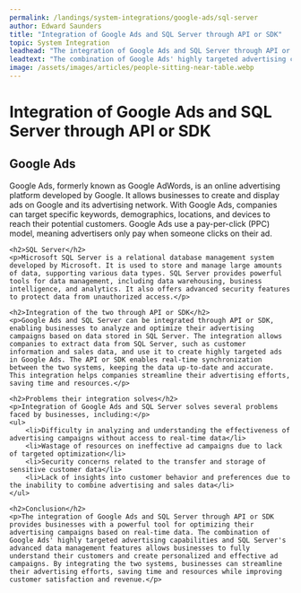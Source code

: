 ```yaml
---
permalink: /landings/system-integrations/google-ads/sql-server
author: Edward Saunders
title: "Integration of Google Ads and SQL Server through API or SDK"
topic: System Integration
leadhead: "The integration of Google Ads and SQL Server through API or SDK provides businesses with a powerful tool for optimizing their advertising campaigns based on real-time data"
leadtext: "The combination of Google Ads' highly targeted advertising capabilities and SQL Server's advanced data management features allows businesses to fully understand their customers and create personalized and effective ad campaigns. By integrating the two systems, businesses can streamline their advertising efforts, saving time and resources while improving customer satisfaction and revenue."
image: /assets/images/articles/people-sitting-near-table.webp
---
```

<div class="arttext">	<h1>Integration of Google Ads and SQL Server through API or SDK</h1>
	<h2>Google Ads</h2>
	<p>Google Ads, formerly known as Google AdWords, is an online advertising platform developed by Google. It allows businesses to create and display ads on Google and its advertising network. With Google Ads, companies can target specific keywords, demographics, locations, and devices to reach their potential customers. Google Ads use a pay-per-click (PPC) model, meaning advertisers only pay when someone clicks on their ad.</p>

	<h2>SQL Server</h2>
	<p>Microsoft SQL Server is a relational database management system developed by Microsoft. It is used to store and manage large amounts of data, supporting various data types. SQL Server provides powerful tools for data management, including data warehousing, business intelligence, and analytics. It also offers advanced security features to protect data from unauthorized access.</p>

	<h2>Integration of the two through API or SDK</h2>
	<p>Google Ads and SQL Server can be integrated through API or SDK, enabling businesses to analyze and optimize their advertising campaigns based on data stored in SQL Server. The integration allows companies to extract data from SQL Server, such as customer information and sales data, and use it to create highly targeted ads in Google Ads. The API or SDK enables real-time synchronization between the two systems, keeping the data up-to-date and accurate. This integration helps companies streamline their advertising efforts, saving time and resources.</p>

	<h2>Problems their integration solves</h2>
	<p>Integration of Google Ads and SQL Server solves several problems faced by businesses, including:</p>
	<ul>
		<li>Difficulty in analyzing and understanding the effectiveness of advertising campaigns without access to real-time data</li>
		<li>Wastage of resources on ineffective ad campaigns due to lack of targeted optimization</li>
		<li>Security concerns related to the transfer and storage of sensitive customer data</li>
		<li>Lack of insights into customer behavior and preferences due to the inability to combine advertising and sales data</li>
	</ul>

	<h2>Conclusion</h2>
	<p>The integration of Google Ads and SQL Server through API or SDK provides businesses with a powerful tool for optimizing their advertising campaigns based on real-time data. The combination of Google Ads' highly targeted advertising capabilities and SQL Server's advanced data management features allows businesses to fully understand their customers and create personalized and effective ad campaigns. By integrating the two systems, businesses can streamline their advertising efforts, saving time and resources while improving customer satisfaction and revenue.</p>
</div>